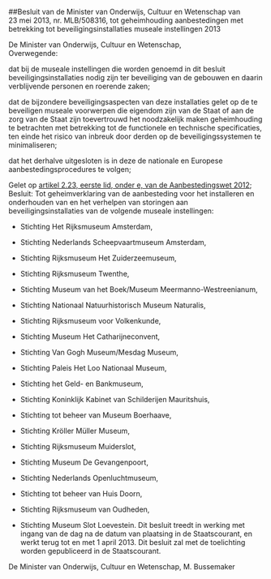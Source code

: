 <meta http-equiv='Content-Type' content='text/html; charset=utf-8' />

##Besluit van de Minister van Onderwijs, Cultuur en Wetenschap van 23 mei 2013, nr. MLB/508316, tot geheimhouding aanbestedingen met betrekking tot beveiligingsinstallaties museale instellingen 2013

De Minister van Onderwijs, Cultuur en Wetenschap,  
Overwegende:

dat bij de museale instellingen die worden genoemd in dit besluit beveiligingsinstallaties nodig zijn ter beveiliging van de gebouwen en daarin verblijvende personen en roerende zaken;

dat de bijzondere beveiligingsaspecten van deze installaties gelet op de te beveiligen museale voorwerpen die eigendom zijn van de Staat of aan de zorg van de Staat zijn toevertrouwd het noodzakelijk maken geheimhouding te betrachten met betrekking tot de functionele en technische specificaties, ten einde het risico van inbreuk door derden op de beveiligingssystemen te minimaliseren;

dat het derhalve uitgesloten is in deze de nationale en Europese aanbestedingsprocedures te volgen;

Gelet op [artikel 2.23, eerste lid, onder e, van de Aanbestedingswet 2012](../../../../../../../../wet/aanbestedingswet/2012/BWBR0032203/README.md);
Besluit:    Tot geheimverklaring van de aanbesteding voor het installeren en onderhouden van en het verhelpen van storingen aan beveiligingsinstallaties van de volgende museale instellingen: 

* Stichting Het Rijksmuseum Amsterdam,  

* Stichting Nederlands Scheepvaartmuseum Amsterdam,  

* Stichting Rijksmuseum Het Zuiderzeemuseum,  

* Stichting Rijksmuseum Twenthe,  

* Stichting Museum van het Boek/Museum Meermanno-Westreenianum,  

* Stichting Nationaal Natuurhistorisch Museum Naturalis,  

* Stichting Rijksmuseum voor Volkenkunde,  

* Stichting Museum Het Catharijneconvent,  

* Stichting Van Gogh Museum/Mesdag Museum,  

* Stichting Paleis Het Loo Nationaal Museum,  

* Stichting het Geld- en Bankmuseum,  

* Stichting Koninklijk Kabinet van Schilderijen Mauritshuis,  

* Stichting tot beheer van Museum Boerhaave,  

* Stichting Kröller Müller Museum,  

* Stichting Rijksmuseum Muiderslot,  

* Stichting Museum De Gevangenpoort,  

* Stichting Nederlands Openluchtmuseum,  

* Stichting tot beheer van Huis Doorn,  

* Stichting Rijksmuseum van Oudheden,  

* Stichting Museum Slot Loevestein.      Dit besluit treedt in werking met ingang van de dag na de datum van plaatsing in de Staatscourant, en werkt terug tot en met 1 april 2013. Dit besluit zal met de toelichting worden gepubliceerd in de Staatscourant.  

De 
Minister van Onderwijs, Cultuur en Wetenschap, 
M. Bussemaker     
